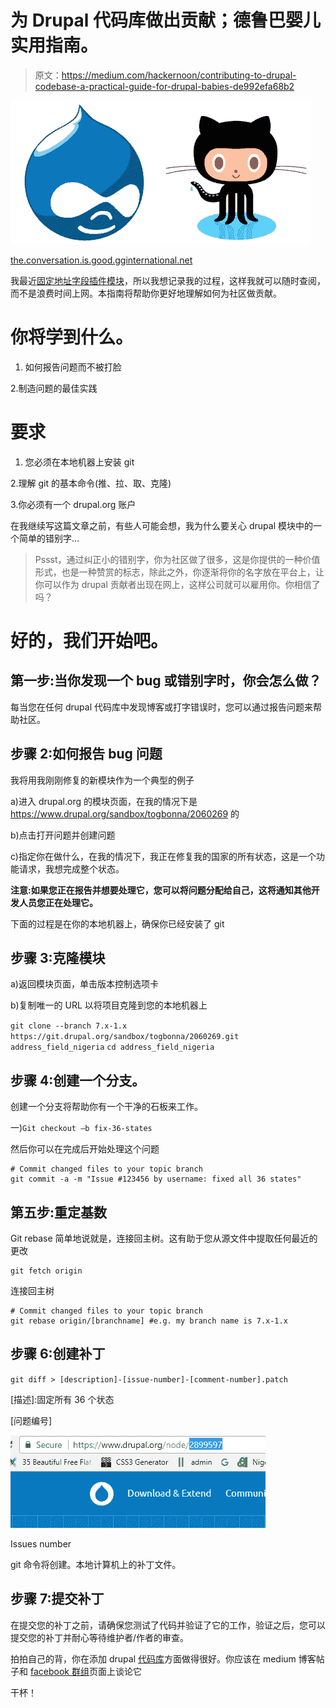 # 为 Drupal 代码库做出贡献；德鲁巴婴儿实用指南。

> 原文：<https://medium.com/hackernoon/contributing-to-drupal-codebase-a-practical-guide-for-drupal-babies-de992efa68b2>

![](img/1c55d0dcbf46f939f64e89c6fd214d6a.png)

[the.conversation.is.good.gginternational.net](http://the.conversation.is.good.gginternational.net/how-use-git-easily-patch-drupal-modules)

我最近[固定地址字段插件模块](https://www.drupal.org/sandbox/togbonna/2060269)，所以我想记录我的过程，这样我就可以随时查阅，而不是浪费时间上网。本指南将帮助你更好地理解如何为社区做贡献。

# 你将学到什么。

1.  如何报告问题而不被打脸

2.制造问题的最佳实践

# 要求

1.  您必须在本地机器上安装 git

2.理解 git 的基本命令(推、拉、取、克隆)

3.你必须有一个 drupal.org 账户

在我继续写这篇文章之前，有些人可能会想，我为什么要关心 drupal 模块中的一个简单的错别字…

> Pssst，通过纠正小的错别字，你为社区做了很多，这是你提供的一种价值形式，也是一种赞赏的标志，除此之外，你逐渐将你的名字放在平台上，让你可以作为 drupal 贡献者出现在网上，这样公司就可以雇用你。你相信了吗？

# 好的，我们开始吧。

## 第一步:当你发现一个 bug 或错别字时，你会怎么做？

每当您在任何 drupal 代码库中发现博客或打字错误时，您可以通过报告问题来帮助社区。

## 步骤 2:如何报告 bug 问题

我将用我刚刚修复的新模块作为一个典型的例子

a)进入 drupal.org 的模块页面，在我的情况下是 https://www.drupal.org/sandbox/togbonna/2060269 的

b)点击打开问题并创建问题

c)指定你在做什么，在我的情况下，我正在修复我的国家的所有状态，这是一个功能请求，我想完成整个状态。

**注意:如果您正在报告并想要处理它，您可以将问题分配给自己，这将通知其他开发人员您正在处理它。**

下面的过程是在你的本地机器上，确保你已经安装了 git

## 步骤 3:克隆模块

a)返回模块页面，单击版本控制选项卡

b)复制唯一的 URL 以将项目克隆到您的本地机器上

`git clone --branch 7.x-1.x https://git.drupal.org/sandbox/togbonna/2060269.git address_field_nigeria`
`cd address_field_nigeria`

## 步骤 4:创建一个分支。

创建一个分支将帮助你有一个干净的石板来工作。

一)`Git checkout –b fix-36-states`

然后你可以在完成后开始处理这个问题

```
# Commit changed files to your topic branch
git commit -a -m "Issue #123456 by username: fixed all 36 states"
```

## 第五步:重定基数

Git rebase 简单地说就是，连接回主树。这有助于您从源文件中提取任何最近的更改

```
git fetch origin
```

连接回主树

```
# Commit changed files to your topic branch
git rebase origin/[branchname] #e.g. my branch name is 7.x-1.x
```

## 步骤 6:创建补丁

`git diff > [description]-[issue-number]-[comment-number].patch`

[描述]:固定所有 36 个状态

[问题编号]

![](img/8e50557a6fa2c0f1cf6662bbbeb0a5a9.png)

Issues number

git 命令将创建。本地计算机上的补丁文件。

## 步骤 7:提交补丁

在提交您的补丁之前，请确保您测试了代码并验证了它的工作，验证之后，您可以提交您的补丁并耐心等待维护者/作者的审查。

拍拍自己的背，你在添加 drupal [代码库](https://hackernoon.com/tagged/codebase)方面做得很好。你应该在 medium 博客帖子和 [facebook 群组](https://www.facebook.com/groups/drupal.ng/?ref=bookmarks)页面上谈论它

干杯！